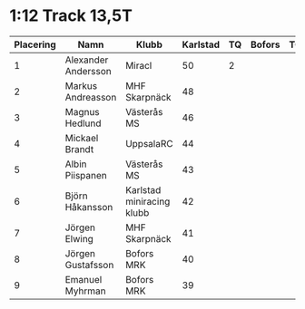 # 1:12 Track 13,5T
| Placering | Namn                | Klubb                     | Karlstad | TQ | Bofors | TQ | Falun | TQ | Västerort | TQ | Lidköping | TQ | Final | TQ | Total |
| --------- | ------------------- | ------------------------- | -------- | -- | ------ | -- | ----- | -- | --------- | -- | --------- | -- | ----- | -- | ----- |
| 1         | Alexander Andersson | Miracl                    | 50       | 2  |        |    |       |    |           |    |           |    |       |    | 52    |
| 2         | Markus Andreasson   | MHF Skarpnäck             | 48       |    |        |    |       |    |           |    |           |    |       |    | 48    |
| 3         | Magnus Hedlund      | Västerås MS               | 46       |    |        |    |       |    |           |    |           |    |       |    | 46    |
| 4         | Mickael Brandt      | UppsalaRC                 | 44       |    |        |    |       |    |           |    |           |    |       |    | 44    |
| 5         | Albin Piispanen     | Västerås MS               | 43       |    |        |    |       |    |           |    |           |    |       |    | 43    |
| 6         | Björn Håkansson     | Karlstad miniracing klubb | 42       |    |        |    |       |    |           |    |           |    |       |    | 42    |
| 7         | Jörgen Elwing       | MHF Skarpnäck             | 41       |    |        |    |       |    |           |    |           |    |       |    | 41    |
| 8         | Jörgen Gustafsson   | Bofors MRK                | 40       |    |        |    |       |    |           |    |           |    |       |    | 40    |
| 9         | Emanuel Myhrman     | Bofors MRK                | 39       |    |        |    |       |    |           |    |           |    |       |    | 39    |
